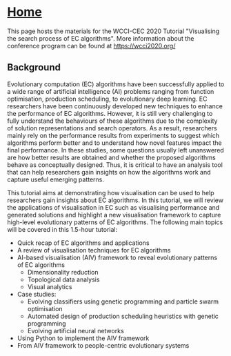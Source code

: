 # [Home](https://nguyensu.github.io/visevo.github.io/)

This page hosts the materials for the WCCI-CEC 2020 Tutorial "Visualising the search process of EC algorithms". More information about the conference program can be found at <https://wcci2020.org/>

## Background

Evolutionary computation (EC) algorithms have been successfully applied to a wide range of artificial intelligence (AI) problems ranging from function optimisation, production scheduling, to evolutionary deep learning. EC researchers have been continuously developed new techniques to enhance the performance of EC algorithms. However, it is still very challenging to fully understand the behaviours of these algorithms due to the complexity of solution representations and search operators. As a result, researchers mainly rely on the performance results from experiments to suggest which algorithms perform better and to understand how novel features impact the final performance. In these studies, some questions usually left unanswered are how better results are obtained and whether the proposed algorithms behave as conceptually designed. Thus, it is critical to have an analysis tool that can help researchers gain insights on how the algorithms work and capture useful emerging patterns. 

This tutorial aims at demonstrating how visualisation can be used to help researchers gain insights about EC algorithms. In this tutorial, we will review the applications of visualisation in EC such as visualising performance and generated solutions and highlight a new visualisation framework to capture high-level evolutionary patterns of EC algorithms. The following main topics will be covered in this 1.5-hour tutorial: 

- Quick recap of EC algorithms and applications 
- A review of visualisation techniques for EC algorithms 
- AI-based visualisation (AIV) framework to reveal evolutionary patterns of EC algorithms 
  - Dimensionality reduction 
  - Topological data analysis 
  - Visual analytics 
- Case studies:  
  - Evolving classifiers using genetic programming and particle swarm optimisation 
  - Automated design of production scheduling heuristics with genetic programming 
  - Evolving artificial neural networks 
- Using Python to implement the AIV framework 
- From AIV framework to people-centric evolutionary systems 
